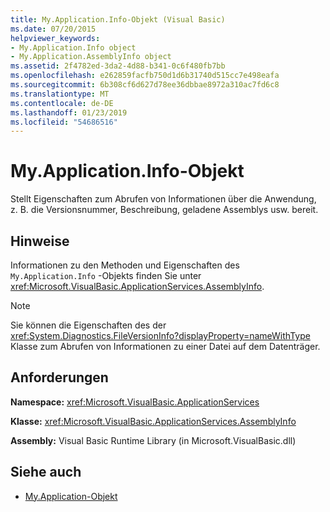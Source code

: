 ```yaml
---
title: My.Application.Info-Objekt (Visual Basic)
ms.date: 07/20/2015
helpviewer_keywords:
- My.Application.Info object
- My.Application.AssemblyInfo object
ms.assetid: 2f4782ed-3da2-4d88-b341-0c6f480fb7bb
ms.openlocfilehash: e262859facfb750d1d6b31740d515cc7e498eafa
ms.sourcegitcommit: 6b308cf6d627d78ee36dbbae8972a310ac7fd6c8
ms.translationtype: MT
ms.contentlocale: de-DE
ms.lasthandoff: 01/23/2019
ms.locfileid: "54686516"
---
```

# <a name="myapplicationinfo-object"></a>My.Application.Info-Objekt
Stellt Eigenschaften zum Abrufen von Informationen über die Anwendung, z. B. die Versionsnummer, Beschreibung, geladene Assemblys usw. bereit.  
  
## <a name="remarks"></a>Hinweise  
 Informationen zu den Methoden und Eigenschaften des `My.Application.Info` -Objekts finden Sie unter <xref:Microsoft.VisualBasic.ApplicationServices.AssemblyInfo>.  
  
> [!NOTE]
>  Sie können die Eigenschaften des der <xref:System.Diagnostics.FileVersionInfo?displayProperty=nameWithType> Klasse zum Abrufen von Informationen zu einer Datei auf dem Datenträger.  
  
## <a name="requirements"></a>Anforderungen  
 **Namespace:** <xref:Microsoft.VisualBasic.ApplicationServices>  
  
 **Klasse:** <xref:Microsoft.VisualBasic.ApplicationServices.AssemblyInfo>  
  
 **Assembly:** Visual Basic Runtime Library (in Microsoft.VisualBasic.dll)  
  
## <a name="see-also"></a>Siehe auch
- [My.Application-Objekt](../../../visual-basic/language-reference/objects/my-application-object.md)
